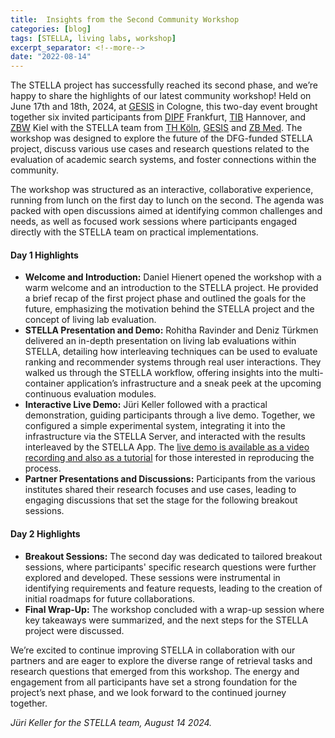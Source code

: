 ```yaml
---
title:  Insights from the Second Community Workshop
categories: [blog]
tags: [STELLA, living labs, workshop]
excerpt_separator: <!--more-->
date: "2022-08-14"
---
```

The STELLA project has successfully reached its second phase, and we’re happy to share the highlights of our latest community workshop! Held on June 17th and 18th, 2024, at [GESIS](https://www.gesis.org/) in Cologne, this two-day event brought together six invited participants from [DIPF](https://www.dipf.de/) Frankfurt, [TIB](https://www.tib.eu/) Hannover, and [ZBW](https://www.zbw.eu/) Kiel with the STELLA team from [TH Köln](https://www.th-koeln.de/), [GESIS](https://www.gesis.org/) and [ZB Med](https://www.zbmed.de/en/). The workshop was designed to explore the future of the DFG-funded STELLA project, discuss various use cases and research questions related to the evaluation of academic search systems, and foster connections within the community.

<!--more-->

The workshop was structured as an interactive, collaborative experience, running from lunch on the first day to lunch on the second. The agenda was packed with open discussions aimed at identifying common challenges and needs, as well as focused work sessions where participants engaged directly with the STELLA team on practical implementations.

#### **Day 1 Highlights**

- **Welcome and Introduction:** Daniel Hienert opened the workshop with a warm welcome and an introduction to the STELLA project. He provided a brief recap of the first project phase and outlined the goals for the future, emphasizing the motivation behind the STELLA project and the concept of living lab evaluation.
- **STELLA Presentation and Demo:** Rohitha Ravinder and Deniz Türkmen delivered an in-depth presentation on living lab evaluations within STELLA, detailing how interleaving techniques can be used to evaluate ranking and recommender systems through real user interactions. They walked us through the STELLA workflow, offering insights into the multi-container application’s infrastructure and a sneak peek at the upcoming continuous evaluation modules.
- **Interactive Live Demo:** Jüri Keller followed with a practical demonstration, guiding participants through a live demo. Together, we configured a simple experimental system, integrating it into the infrastructure via the STELLA Server, and interacted with the results interleaved by the STELLA App. The [live demo is available as a video recording and also as a tutorial](./2024-08-14-Demo-Tutorial.html) for those interested in reproducing the process.
- **Partner Presentations and Discussions:** Participants from the various institutes shared their research focuses and use cases, leading to engaging discussions that set the stage for the following breakout sessions.

#### **Day 2 Highlights**

- **Breakout Sessions:** The second day was dedicated to tailored breakout sessions, where participants' specific research questions were further explored and developed. These sessions were instrumental in identifying requirements and feature requests, leading to the creation of initial roadmaps for future collaborations.
- **Final Wrap-Up:** The workshop concluded with a wrap-up session where key takeaways were summarized, and the next steps for the STELLA project were discussed.

We’re excited to continue improving STELLA in collaboration with our partners and are eager to explore the diverse range of retrieval tasks and research questions that emerged from this workshop. The energy and engagement from all participants have set a strong foundation for the project’s next phase, and we look forward to the continued journey together.

*Jüri Keller for the STELLA team, August 14 2024.* 
